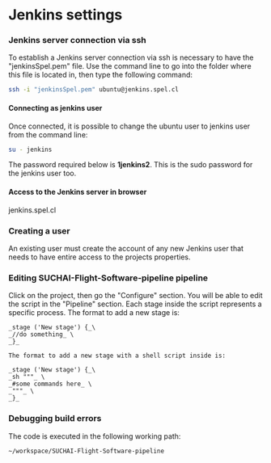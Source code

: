 # Jenkins settings

### Jenkins server connection via ssh
To establish a Jenkins server connection via ssh is necessary to 
have the "jenkinsSpel.pem" file. Use the command line to go into 
the folder where this file is located in, then type the following 
command:

```bash
ssh -i "jenkinsSpel.pem" ubuntu@jenkins.spel.cl
```

#### Connecting as jenkins user
Once connected, it is possible to change the ubuntu user to
jenkins user from the command line:

```bash
su - jenkins
```
The password required below is **1jenkins2**. This is the sudo
password for the jenkins user too.

#### Access to the Jenkins server in browser
jenkins.spel.cl

### Creating a user
An existing user must create the account of any new Jenkins user
that needs to have entire access to the projects properties.

### Editing SUCHAI-Flight-Software-pipeline pipeline
Click on the project, then go the "Configure" section. You will be 
able to edit the script in the "Pipeline" section. Each stage inside
the script represents a specific process. The format to add 
a new stage is:

```
_stage ('New stage') {_\
_//do something_ \
_}_

The format to add a new stage with a shell script inside is:

_stage ('New stage') {_\
_sh """_ \
_#some commands here_ \
_"""_ \
_}_
```

### Debugging build errors

The code is executed in the following working path:

    ~/workspace/SUCHAI-Flight-Software-pipeline

